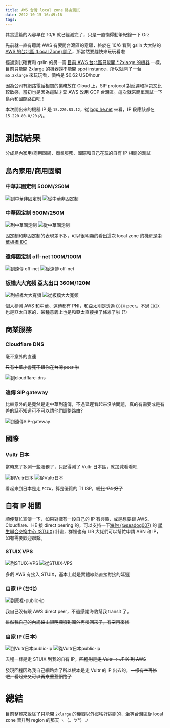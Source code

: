 ```yaml
---
title: AWS 台灣 local zone 路由測試
date: 2022-10-15 16:49:16
tags:
---
```


其實這篇的內容早在 10/6 就已經測完了，只是一直懶得動筆紀錄一下 Orz

先前就一直有聽說 AWS 有要開台灣區的意願，終於在 10/6 看到 gslin 大大貼的 [AWS 的台北區 (Local Zone) 開了](https://blog.gslin.org/archives/2022/10/06/10903/aws-%e7%9a%84%e5%8f%b0%e5%8c%97%e5%8d%80-local-zone-%e9%96%8b%e4%ba%86/)，那當然要趕快來玩玩看啦

經過測試確實和 gslin 的另一篇 [目前 AWS 台北區只能開 *.2xlarge 的機器](https://blog.gslin.org/archives/2022/10/06/10905/%e7%9b%ae%e5%89%8d-aws-%e5%8f%b0%e5%8c%97%e5%8d%80%e5%8f%aa%e8%83%bd%e9%96%8b-2xlarge-%e7%9a%84%e6%a9%9f%e5%99%a8/) 一樣，目前只能開 2xlarge 的機器還不能開 spot instance，所以就開了一台 `m5.2xlarge` 來玩玩看，價格是 $0.62 USD/hour

因為公司有網路電話相關的業務放在 Cloud 上，SIP protocol 對延遲和掉包又比較敏感，當初也是因為這點才棄 AWS 改用 GCP 台灣區。這次就來簡單測試一下島內和國際路由吧！

本次開出來的機器 IP 是 `15.220.83.12`，從 [bgp.he.net](https://bgp.he.net/ip/15.220.83.12) 來看，IP 段應該都在 `15.220.80.0/20` 內。

# 測試結果

分成島內家用/商用固網、商業服務、國際和自己在玩的自有 IP 相關的測試

## 島內家用/商用固網

### 中華非固定制 500M/250M

![到中華非固定制](到中華非固定制.png)
![從中華非固定制](從中華非固定制.png)

### 中華固定制 500M/250M

![到中華固定制](到中華固定制.png)
![從中華固定制](從中華固定制.png)

固定制和非固定制的表現差不多，可以很明顯的看出這次 local zone 的機房是[中華板橋 IDC](https://goo.gl/maps/ExigwJCmFcdv87Qq9)

### 遠傳固定制 off-net 100M/100M

![到遠傳 off-net](到遠傳off-net.png)
![從遠傳 off-net](從遠傳off-net.png)

### 板橋大大寬頻 亞太出口 360M/120M

![到板橋大大寬頻](到板橋大大寬頻.png)
![從板橋大大寬頻](從板橋大大寬頻.png)

個人猜測 AWS 和中華、遠傳都有 PNI，和亞太則是透過 `EBIX` peer。不過 `EBIX` 也是亞太自家的，某種意義上也是和亞太直接接了條線了啦 (?)

## 商業服務

### Cloudflare DNS

毫不意外的直連

~~只有中華才會死不跟你在台灣  peer 啦~~

![到cloudflare-dns](到cloudflare-dns.png)

### 遠傳 SIP gateway

比較意外的是竟然是走中華到遠傳，不過延遲看起來沒啥問題，真的有需要或是有差的話不知道可不可以請他們調整路由?

![到遠傳SIP-gateway](到遠傳SIP-gateway.png)

## 國際

### Vultr 日本

當時忘了多測一些服務了，只記得測了 Vultr 日本區，就加減看看吧

![到Vultr日本](到Vultr日本.png)
![從Vultr日本](從Vultr日本.png)

看起來到日本是走 `PCCW`，算是優質的 T1 ISP，~~總比 174 好了~~

## 自有 IP 相關

順便幫忙宣傳一下，如果對擁有一段自己的 IP 有興趣，或是想要跟 AWS、Cloudflare、HE 接 direct peering 的，可以支持一下[海豹 (@seadog007)](https://seadog007.me/) 的 [學生聯合交換中心 (STUIX)](https://stuix.io/) 計畫，群裡也有 LIR 大佬們可以幫忙申請 ASN 和 IP，如有需要歡迎聯繫。

### STUIX VPS

![到STUIX-VPS](到STUIX-VPS.png)
![從STUIX-VPS](從STUIX-VPS.png)

多虧 AWS 有接入 STUIX，基本上就是實體線路直接對接的延遲

### 自家 IP (台北)

![到家裡-public-ip](到家裡-public-ip.png)

我自己沒有跟 AWS direct peer，不過感謝海豹幫我 transit 了。

~~雖然我自己的內網路由很明顯噴到國外再噴回來了，有空再來修~~

### 自家 IP (日本)

![到Vultr日本public-ip](到Vultr日本public-ip.png)
![從Vultr日本public-ip](從Vultr日本public-ip.png)

去程一樣是走 STUIX 到我的自有 IP，~~回程則是走 Vultr -> JPIX 到 AWS~~

發現回程因為我自己網路炸了所以根本是走 Vultr 的 IP 出去的，~~一樣有空再修吧，看起來又可以再來重蓋網路了~~

# 總結

目前整體來說除了只能開 `2xlarge` 的機器以外沒啥好挑剔的，坐等台灣區從 local zone 晉升到 region 的那天 ヽ（。∀°）ノ